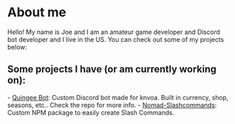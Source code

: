 <h1>About me</h1>
<p>Hello! My name is Joe and I am an amateur game developer and Discord bot developer and I live in the US. You can check out some of my projects below:</p>
<h2>Some projects I have (or am currently working on):</h2>
 - <a href="https://github.com/NomadApplications/QuingeeBot">Quingee Bot</a>: Custom Discord bot made for knvoa. Built in currency, shop, seasons, etc.. Check the repo for more info.
 - <a href="https://github.com/NomadApplications/Nomad-SlashCommands">Nomad-Slashcommands</a>: Custom NPM package to easily create Slash Commands. 
